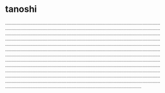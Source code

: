 # tanoshi
.............................................................................................................................................................................................................................................................................................................................................................................................................................................................................................................................................................................................................................................................................................................................................................................................................................................................................................................................................................................................................................................................................................................................................................................................................................................................................................................................................................................................................................................................................................................................................................................................................................................................